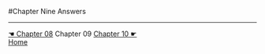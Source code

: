 #Chapter Nine Answers

---
[☚ Chapter 08](../Chapter_08) Chapter 09 [Chapter 10 ☛](../Chapter_10)<br/>
[Home](https://github.com/adobrich/CppPrimer)
